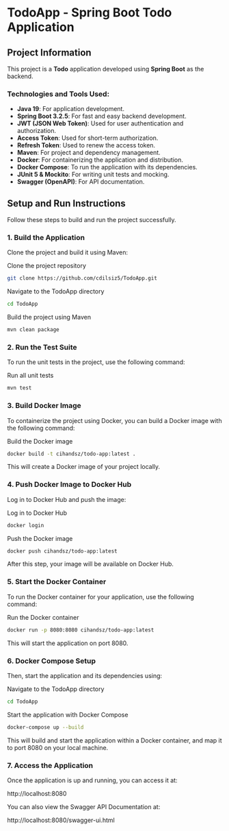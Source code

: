 # TodoApp - Spring Boot Todo Application

## Project Information

This project is a **Todo** application developed using **Spring Boot** as the backend. 

### Technologies and Tools Used:
- **Java 19**: For application development.
- **Spring Boot 3.2.5**: For fast and easy backend development.
- **JWT (JSON Web Token)**: Used for user authentication and authorization.
- **Access Token**: Used for short-term authorization.
- **Refresh Token**: Used to renew the access token.
- **Maven**: For project and dependency management.
- **Docker**: For containerizing the application and distribution.
- **Docker Compose**: To run the application with its dependencies.
- **JUnit 5 & Mockito**: For writing unit tests and mocking.
- **Swagger (OpenAPI)**: For API documentation.

## Setup and Run Instructions

Follow these steps to build and run the project successfully.

### 1. Build the Application

Clone the project and build it using Maven:
 
Clone the project repository
```bash
git clone https://github.com/cdilsiz5/TodoApp.git
``` 
Navigate to the TodoApp directory

```bash
cd TodoApp
```
 Build the project using Maven

```bash
mvn clean package
```
### 2. Run the Test Suite

To run the unit tests in the project, use the following command:

Run all unit tests
```bash
mvn test
```

### 3. Build Docker Image
To containerize the project using Docker, you can build a Docker image with the following command:

Build the Docker image
```bash
docker build -t cihandsz/todo-app:latest .
```
This will create a Docker image of your project locally.


### 4. Push Docker Image to Docker Hub
Log in to Docker Hub and push the image:

Log in to Docker Hub
```bash
docker login
```

Push the Docker image
```bash
docker push cihandsz/todo-app:latest
```         
After this step, your image will be available on Docker Hub.

### 5. Start the Docker Container
To run the Docker container for your application, use the following command:

 Run the Docker container
```bash
docker run -p 8080:8080 cihandsz/todo-app:latest
```
This will start the application on port 8080.

### 6. Docker Compose Setup

Then, start the application and its dependencies using:
 
Navigate to the TodoApp directory
```bash
cd TodoApp
```
 Start the application with Docker Compose
```bash
docker-compose up --build
```
This will build and start the application within a Docker container, and map it to port 8080 on your local machine.

### 7. Access the Application
Once the application is up and running, you can access it at:

http://localhost:8080

 You can also view the Swagger API Documentation at:

http://localhost:8080/swagger-ui.html

 